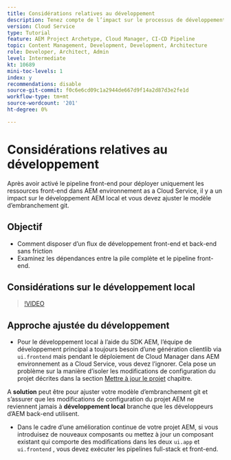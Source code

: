 ```yaml
---
title: Considérations relatives au développement
description: Tenez compte de l’impact sur le processus de développement front-end et back-end une fois que vous avez activé le pipeline front-end.
version: Cloud Service
type: Tutorial
feature: AEM Project Archetype, Cloud Manager, CI-CD Pipeline
topic: Content Management, Development, Development, Architecture
role: Developer, Architect, Admin
level: Intermediate
kt: 10689
mini-toc-levels: 1
index: y
recommendations: disable
source-git-commit: f0c6e6cd09c1a2944de667d9f14a2d87d3e2fe1d
workflow-type: tm+mt
source-wordcount: '201'
ht-degree: 0%

---
```



# Considérations relatives au développement

Après avoir activé le pipeline front-end pour déployer uniquement les ressources front-end dans AEM environnement as a Cloud Service, il y a un impact sur le développement AEM local et vous devez ajuster le modèle d’embranchement git.

## Objectif

* Comment disposer d’un flux de développement front-end et back-end sans friction
* Examinez les dépendances entre la pile complète et le pipeline front-end.


## Considérations sur le développement local

>[!VIDEO](https://video.tv.adobe.com/v/3409421/)


## Approche ajustée du développement

* Pour le développement local à l’aide du SDK AEM, l’équipe de développement principal a toujours besoin d’une génération clientlib via `ui.frontend` mais pendant le déploiement de Cloud Manager dans AEM environnement as a Cloud Service, vous devez l’ignorer. Cela pose un problème sur la manière d’isoler les modifications de configuration du projet décrites dans la section [Mettre à jour le projet](update-project.md) chapitre.

A __solution__ peut être pour ajuster votre modèle d’embranchement git et s’assurer que les modifications de configuration du projet AEM ne reviennent jamais à __développement local__ branche que les développeurs d’AEM back-end utilisent.


* Dans le cadre d’une amélioration continue de votre projet AEM, si vous introduisez de nouveaux composants ou mettez à jour un composant existant qui comporte des modifications dans les deux `ui.app` et `ui.frontend` , vous devez exécuter les pipelines full-stack et front-end.



